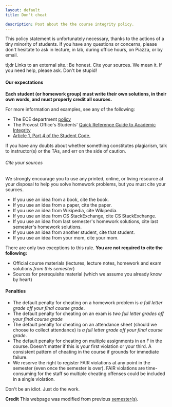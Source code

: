```yaml
---
layout: default
title: Don't cheat

description: Post about the the course integrity policy.
---
```


This policy statement is unfortunately necessary, thanks to the actions of a tiny minority of students. If you have any questions or concerns, please don't hesitate to ask in lecture, in lab, during office hours, on Piazza, or by email.

tl;dr Links to an external site.: Be honest. Cite your sources. We mean it. If you need help, please ask. Don't be stupid!

#### Our expectations

**Each student (or homework group) must write their own solutions, in their own words, and must properly credit all sources.**

For more information and examples, see any of the following:

- The ECE department [policy](https://ece.illinois.edu/academics/ugrad/advising-tips/academic-honesty)
- The Provost Office's Students' [Quick Reference Guide to Academic Integrity](https://provost.illinois.edu/policies/policies/academic-integrity/students-quick-reference-guide-to-academic-integrity/)
- [Article 1, Part 4 of the Student Code.](https://studentcode.illinois.edu/article1/part4/1-401/)

If you have any doubts about whether something constitutes plagiarism, talk to instructor(s) or the TAs, and err on the side of caution.

###### Cite your sources

We strongly encourage you to use any printed, online, or living resource at your disposal to help you solve homework problems, but you must cite your sources.

- If you use an idea from a book, cite the book.
- If you use an idea from a paper, cite the paper.
- If you use an idea from Wikipedia, cite Wikipedia.
- If you use an idea from CS StackExchange, cite CS StackExchange.
- If you use an idea from last semester's homework solutions, cite last semester's homework solutions.
- If you use an idea from another student, cite that student.
- If you use an idea from your mom, cite your mom.

There are only two exceptions to this rule. **You are not required to cite the following:**

- Official course materials (lectures, lecture notes, homework and exam solutions *from this semester*)
- Sources for prerequisite material (which we assume you already know by heart)

#### Penalties

- The default penalty for cheating on a homework problem is *a full letter grade off your final course grade*.
- The default penalty for cheating on an exam is *two full letter grades off your final course grade*
- The default penalty for cheating on an attendance sheet (should we choose to collect attendance) is *a full letter grade off your final course grade*.
- The default penalty for cheating on multiple assignments in an F in the course. Doesn't matter if this is your first violation or your third. A consistent pattern of cheating in the course if grounds for immediate failure. 
- We reserve the right to register FAIR violations at any point in the semester (even once the semester is over). FAIR violations are time-consuming for the staff so multiple cheating offenses could be included in a single violation. 

Don't be an idiot. Just do the work.

**Credit** This webpage was modified from previous [semester(s)](https://courses.engr.illinois.edu/cs374/fa2020/integrity.html).

